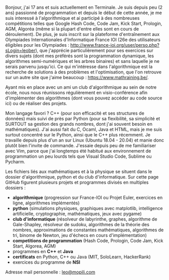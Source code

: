 Bonjour, j'ai 17 ans et suis actuellement en Terminale. Je suis depuis peu (2 ans) passionné de programmation et depuis
le début de cette année, je me suis interessé à l'algorithmique et ai participé à des nombreuses compétitions
telles que Google Hash Code, Code Jam, Kick Start, Prologin, AGM, Algoréa (même si la plupart d'entre elles sont en cours de déroulement). De plus, je suis inscrit sur la plateforme d'entraînement aux Olympiades Internationales d'Informatique France IOI (26e des utilisateurs éligibles pour les Olympiades : http://www.france-ioi.org/user/perso.php?sLogin=leober), que j'apprécie particulièrement pour ses exercices sur divers sujets (dont mes préférés sont la programmation dynamique, les algorithmes semi-numériques et les arbres binaires) et sans laquelle je ne serais parvenu jusqu'ici. Ce qui m'intéresse dans l'algorithmique est la recherche de solutions à des problèmes et l'optimisation, que l'on retrouve sur un autre site que j'aime beaucoup : https://www.mathraining.be/.

Ayant mis en place avec un ami un club d'algorithmique au sein de notre école, nous nous réunissons régulièrement en 
visio-conférence afin d'implémenter des algorithmes (dont vous pouvez accéder au code source ici) ou de réaliser des
projets. 

Mon langage favori ? C++ (pour son efficacité et ses structures de données) mais suivi de près par Python (pour sa flexibilité, sa simplicité et SURTOUT sa gestion des grands nombres, dont j'ai souvent besoin en mathématiques). J'ai aussi fait du C, Ocaml, Java et HTML, mais je me suis surtout concentré sur le Python, ainsi que le C++ plus récemment. Je travaille depuis plus d'un an sur Linux (Ubuntu 18.04 - 20.04) et manie donc plutôt bien l'invite de commande. J'essaie depuis peu de me familiariser avec Vim, parce que j'ai longtemps été habitué aux environnement de programmation un peu lourds tels que Visual Studio Code, Sublime ou Pycharm.

Les fichiers liés aux mathématiques et à la physique se situent dans le dossier d'algorithmique, python et du club d'informatique. Sur cette page GitHub figurent plusieurs projets et programmes divisés en multiples dossiers :
- **algorithmique** (progression sur France-IOI ou Projet Euler, exercices en ligne, algorithmes implémentés)
- **python** (simulations physiques, graphiques avec matplotlib, intelligence artificielle, cryptographie, mathématiques, jeux avec pygame)
- **club d'informatique** (résolveur de labyrinthe, graphes, algorithme de Gale-Shapley, résolveur de sudoku, algorithmes de la théorie des nombres, approximations de constantes mathématiques, algorithmes de tri, binome de Newton, jeu d'échecs en cours d'implémentation)
- **competitions de programmation** (Hash Code, Prologin, Code Jam, Kick Start, Algorea, AGM)
- programmes en **C++** et **Java**
- **certificats** en Python, C++ ou Java (MIT, SoloLearn, HackerRank)
- exercices du programme de **NSI**

Adresse mail personnelle : leo@mopili.com
